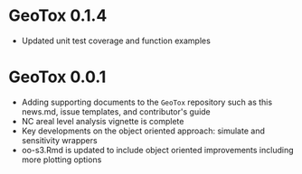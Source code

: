 # GeoTox 0.1.4
- Updated unit test coverage and function examples

# GeoTox 0.0.1
- Adding supporting documents to the `GeoTox` repository such as this news.md, issue templates, and contributor's guide
- NC areal level analysis vignette is complete
- Key developments on the object oriented approach: simulate and sensitivity wrappers
- oo-s3.Rmd is updated to include object oriented improvements including more plotting options 
